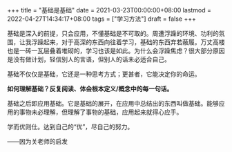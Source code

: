 +++
title = "基础是基础"
date = 2021-03-23T00:00:00+08:00
lastmod = 2022-04-27T14:34:17+08:00
tags = ["学习方法"]
draft = false
+++

基础是深入的前提，只会应用，不懂基础是不可取的。周遭浮躁的环境、功利的氛围，让我浮躁起来，对于高深的东西向往着学习，基础的东西弃若蔽履。万丈高楼也是一砖一瓦层叠着堆砌的，学习也该是如此。为什么会浮躁焦虑？很大部分原因是没有做计划，轻信别人的言语，但别人的话未必适合自己。

基础不仅仅是基础，它还是一种思考方式；更甚者，它能决定你的命运。

**如何理解基础？反复阅读、体会根本定义/概念中的每一句话。**

基础之后即应用基础。它是基础的展开，在应用中总结出的东西叫做基础。能够应用的事物未必理解，但理解了事物的基础，应用起来就得心应手。

学而优则仕。达到自己的“优”，尽自己的努力。

——因为关老师的启发
